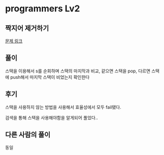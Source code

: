# programmers Lv2

## 짝지어 제거하기

[문제 링크](https://programmers.co.kr/learn/courses/30/lessons/12973)

## 풀이

스택을 이용해서 s를 순회하며 스택의 마지막과 비교, 같으면 스택을 pop, 다르면 스택에 push해서 
마지막 스택이 비었는지 확인한다 

## 후기

스택을 사용하지 않는 방법을 사용해서 효율성에서 모두 fail됐다.

검색을 통해 스택을 사용해야함을 알게되어 풀었다.. 

## 다른 사람의 풀이

동일 